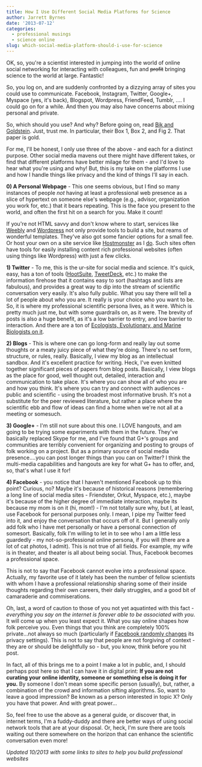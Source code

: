 ```yaml
---
title: How I Use Different Social Media Platforms for Science
author: Jarrett Byrnes
date: '2013-07-12'
categories:
  - professional musings
  - science online
slug: which-social-media-platform-should-i-use-for-science
---
```


OK, so, you're a scientist interested in jumping into the world of online social networking for interacting with colleagues, fun and <strike>profit</strike> bringing science to the world at large.  Fantastic!

So, you log on, and are suddenly confronted by a dizzying array of sites you could use to communicate.  Facebook, Instagram, Twitter, Google+, Myspace (yes, it's back), Blogspot, Wordpress, FriendFeed, Tumblr, ....  I could go on for a while. And then you may also have concerns about mixing personal and private.

So, which should you use?  And why? Before going on, read [Bik and Goldstein](http://www.plosbiology.org/article/info%3Adoi%2F10.1371%2Fjournal.pbio.1001535).  Just, trust me. In particular, their Box 1, Box 2, and Fig 2. That paper is gold.

For me, I'll be honest, I only use three of the above - and each for a distinct purpose.  Other social media mavens out there might have different takes, or find that different platforms have better milage for them - and I'd love to hear what you're using and why!  But, this is my take on the platforms I use and how I handle things like privacy and the kind of things I'll say in each.

**0) A Personal Webpage** - This one seems obvious, but I find so many instances of people *not* having at least a professional web presence as a slice of hypertext on someone else's webpage (e.g., advisor, organization you work for, etc.) that it bears repeating. This is the face you present to the world, and often the first hit on a search for you.  Make it count!

If you're not HTML savvy and don't know where to start, services like [Weebly](http://www.weebly.com/) and [Wordpress](http://wordpress.com/) not only provide tools to build a site, but reams of wonderful templates. They've also got some fancier options for a small fee. Or host your own on a site service like [Hostmonster](http://hostmonster.com/) as I [do](http://jarrettbyrnes.info/). Such sites often have tools for easily installing content rich professional websites (often using things like Wordpress) with just a few clicks.

**1) Twitter** - To me, this is the ur-site for social media and science.  It's quick, easy, has a ton of tools ([HootSuite](https://hootsuite.com/), [TweetDeck](http://tweetdeck.com/), etc.) to make the information firehose that it contains easy to sort (hashtags and lists are fabulous), and provides a great way to dip into the stream of scientific conversation very easily.  It's also fully public. What you say there will tell a lot of people about who you are. It really is your choice who you want to be. So, it is where my professional scientific persona lives, as it were. Which is pretty much just me, but with some guardrails on, as it were. The brevity of posts is also a huge benefit, as it's a low barrier to entry, and low barrier to interaction.  And there are a ton of [Ecologists, Evolutionary, and Marine Biologists on it](https://twitter.com/jebyrnes/lists/eemb).

**2) Blogs** - This is where one can go long-form and really lay out some thoughts or a meaty juicy piece of what they're doing.  There's no set form, structure, or rules, really.  Basically, I view my blog as an intellectual sandbox.  And it's excellent practice for writing.  Heck, I've even knitted together significant pieces of papers from blog posts.  Basically, I view blogs as the place for good, well thought out, detailed, interaction and communication to take place.  It's where you can show all of who you are and how you think.  It's where you can try and connect with audiences - public and scientific - using the broadest most informative brush.  It's not a substitute for the peer reviewed literature, but rather a place where the scientific ebb and flow of ideas can find a home when we're not all at a meeting or somesuch.

**3) Google+** - I'm still not sure about this one.  I LOVE hangouts, and am going to be trying some experiments with them in the future.  They've basically replaced Skype for me, and I've found that G+'s groups and communities are terribly convenient for organizing and posting to groups of folk working on a project. But as a primary source of social media presence....you can post longer things than you can on Twitter?  I think the multi-media capabilities and hangouts are key for what G+ has to offer, and, so, that's what I use it for!

**4) Facebook** - you notice that I haven't mentioned Facebook up to this point? Curious, no?  Maybe it's because of historical reasons (remembering a long line of social media sites - Friendster, Orkut, Myspace, etc.), maybe it's because of the higher degree of immediate interaction, maybe its because my mom is on it (hi, mom!) - I'm not totally sure why, but I, at least, use Facebook for personal purposes only.  I mean, I pipe my Twitter feed into it, and enjoy the conversation that occurs off of it. But I generally only add folk who I have met personally or have a personal connection of somesort.  Basically, folk I'm willing to let in to see who I am a little less guardedly - my not-so-professional online persona, if you will (there are a lot of cat photos, I admit). This is not true of all fields. For example, my wife is in theater, and theater is all about being social.  Thus, Facebook becomes a professional space.

This is not to say that Facebook cannot evolve into a professional space.  Actually, my favorite use of it lately has been the number of fellow scientists with whom I have a professional relationship sharing some of their inside thoughts regarding their own careers, their daily struggles, and a good bit of camaraderie and commiserations.

Oh, last, a word of caution to those of you not yet aquatinted with this fact - _everything you say on the internet is forever able to be associated with you_.  It will come up when you least expect it. What you say online shapes how folk perceive you.  Even things that you think are completely 100% private...not always so much (particularly if [Facebook randomly changes](http://www.theonion.com/articles/facebook-we-will-make-our-product-worse-you-will-b,33074/) its privacy settings).  This is not to say that people are not forgiving of context - they are or should be delightfully so - but, you know, think before you hit post.

In fact, all of this brings me to a point I make a lot in public, and, I should perhaps post here so that I can have it in digital print: **If you are not curating your online identity, someone or something else is doing it for you.** By someone I don't mean some specific person (usually), but, rather, a combination of the crowd and information sifting algorithms. So, want to leave a good impression? Be known as a person interested in topic X?  Only you have that power. And with great power...

So, feel free to use the above as a general guide, or discover that, in internet terms, I'm a fuddy-duddy and there are better ways of using social network tools that are at your disposal.  Or, heck, I'm sure there are tools waiting out there somewhere on the horizon that can enhance the scientific conversation even more!

_Updated 10/2013 with some links to sites to help you build professional websites_
